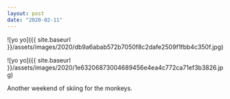 ```yaml
---
layout: post
date: "2020-02-11"
---
```


![yo yo]({{ site.baseurl }}/assets/images/2020/db9a6abab572b7050f8c2dafe2509f1fbb4c350f.jpg)

![yo yo]({{ site.baseurl }}/assets/images/2020/1e63206873004689456e4ea4c772ca71ef3b3826.jpg)

Another weekend of skiing for the monkeys.
